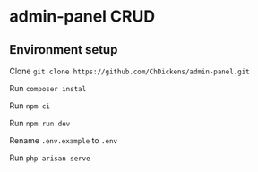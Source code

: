 # admin-panel CRUD
## Environment setup
Clone `git clone https://github.com/ChDickens/admin-panel.git`

Run `composer instal`

Run `npm ci`

Run `npm run dev`

Rename `.env.example` to `.env`

Run `php arisan serve`